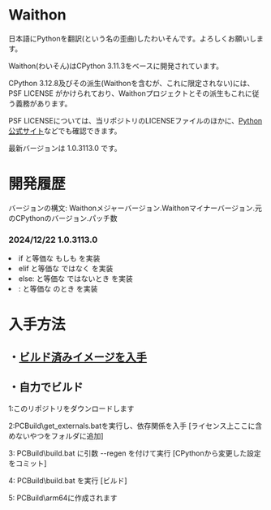 # Waithon
日本語にPythonを翻訳(という名の歪曲)したわいそんです。よろしくお願いします。

Waithon(わいそん)はCPython 3.11.3をベースに開発されています。

CPython 3.12.8及びその派生(Waithonを含むが、これに限定されない)には、PSF LICENSE がかけられており、Waithonプロジェクトとその派生もこれに従う義務があります。

PSF LICENSEについては、当リポジトリのLICENSEファイルのほかに、<a href="https://docs.python.org/ja/3.11/license.html">Python公式サイト</a>などでも確認できます。

最新バージョンは 1.0.3113.0 です。

# 開発履歴

バージョンの構文: Waithonメジャーバージョン.Waithonマイナーバージョン.元のCPythonのバージョン.パッチ数

<h3>2024/12/22 1.0.3113.0</h3>
<li>if    と等価な もしも       を実装</li>
<li>elif  と等価な ではなく     を実装</li>
<li>else: と等価な ではないとき を実装</li>
<li>:     と等価な のとき       を実装</li>

# 入手方法
<h2>・<a href="https://github.com/ABATBeliever/Waithon/releases">ビルド済みイメージを入手</a></h2>

<h2>・自力でビルド</h2>

1:このリポジトリをダウンロードします

2:PCBuild\get_externals.batを実行し、依存関係を入手 [ライセンス上ここに含めないやつをフォルダに追加]

3: PCBuild\build.bat に引数 --regen を付けて実行   [CPythonから変更した設定をコミット]

4: PCBuild\build.bat を実行                       [ビルド]

5: PCBuild\arm64に作成されます
